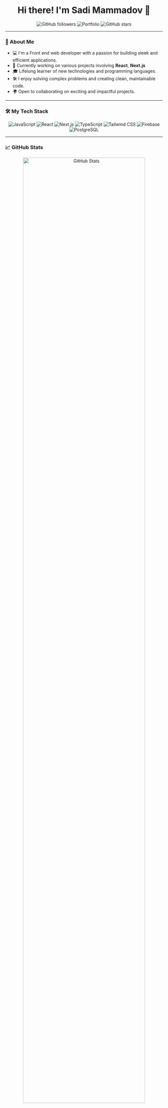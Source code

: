 <h1 align="center">Hi there! I'm Sadi Mammadov 👋</h1>

<p align="center">
  <img src="https://img.shields.io/github/followers/Sedi98?label=Follow%20Me&style=social" alt="GitHub followers" />
  <img src="https://img.shields.io/badge/Portfolio%20Website-Visit-blueviolet?style=flat&logo=web" alt="Portfolio" />
  <img src="https://img.shields.io/github/stars/Sedi98?style=social" alt="GitHub stars" />
</p>

---

### 🌟 About Me

- 💻 I'm a Front end web developer with a passion for building sleek and efficient applications.
- 🚀 Currently working on various projects involving **React**, **Next.js**
- 🎓 Lifelong learner of new technologies and programming languages.
- 🛠️ I enjoy solving complex problems and creating clean, maintainable code.
- 🌍 Open to collaborating on exciting and impactful projects.

---

### 🛠️ My Tech Stack

<p align="center">
  <img src="https://img.shields.io/badge/JavaScript-F7DF1E?style=flat&logo=javascript&logoColor=black" alt="JavaScript" />
  <img src="https://img.shields.io/badge/React-61DAFB?style=flat&logo=react&logoColor=white" alt="React" />
  <img src="https://img.shields.io/badge/Next.js-000000?style=flat&logo=nextdotjs&logoColor=white" alt="Next.js" />
  <img src="https://img.shields.io/badge/TypeScript-007ACC?style=flat&logo=typescript&logoColor=white" alt="TypeScript" />
  <img src="https://img.shields.io/badge/Tailwind_CSS-38B2AC?style=flat&logo=tailwind-css&logoColor=white" alt="Tailwind CSS" />
  <img src="https://img.shields.io/badge/Firebase-FFCA28?style=flat&logo=firebase&logoColor=white" alt="Firebase" />
  <img src="https://img.shields.io/badge/PostgreSQL-336791?style=flat&logo=postgresql&logoColor=white" alt="PostgreSQL" />
</p>

---

### 📈 GitHub Stats

<p align="center">
  <img style="width:88%" src="https://github-readme-stats.vercel.app/api/top-langs/?username=Sedi98&layout=compact&theme=radical" alt="GitHub Stats" />
</p>

<p align="center">
  <img src="https://github-readme-stats.vercel.app/api?username=Sedi98&show_icons=true&theme=radical" alt="GitHub Stats" />
</p>







---

### 🌍 Connect with Me

<p align="center">
  <a href="https://github.com/Sedi98"><img src="https://img.shields.io/badge/GitHub-181717?style=flat&logo=github&logoColor=white" alt="GitHub"></a>
  <a href="mailto:sedi9816@gmail.com"><img src="https://img.shields.io/badge/Email-D14836?style=flat&logo=gmail&logoColor=white" alt="Email"></a>
  <a href="https://www.linkedin.com/in/sadi-mammadov-62a5a6229/"><img src="https://img.shields.io/badge/LinkedIn-0077B5?style=flat&logo=linkedin&logoColor=white" alt="LinkedIn"></a>
</p>

---

### 🏆 My Projects

- **[Foody App](https://github.com/Sedi98/foody-vite)**: A food delivery app with restaurant browsing, product management, and a basket system.
- **[Cleaning Express Service](https://cleaningexpress.az/)**: A modern clening service website with multi-language support coded with ReactJS.
- **[Weather Forecast App](https://github.com/Sedi98/WeatherForecastGlobal)**: Get hourly, daily, and monthly weather forecasts for cities worldwide.
- **[Calculator](https://github.com/Sedi98/ReactCalculator)**: A simple and intuitive calculator built with React.js.

---

### 🧑‍💻 Open Source Contributions

- I'm passionate about contributing to open-source projects that make a difference.
- If you're working on something interesting, feel free to reach out!

---

<p align="center">
  <img src="https://img.shields.io/badge/Happy%20Coding-0078D4?style=flat&logo=azuredevops&logoColor=white" alt="Happy Coding">
</p>

